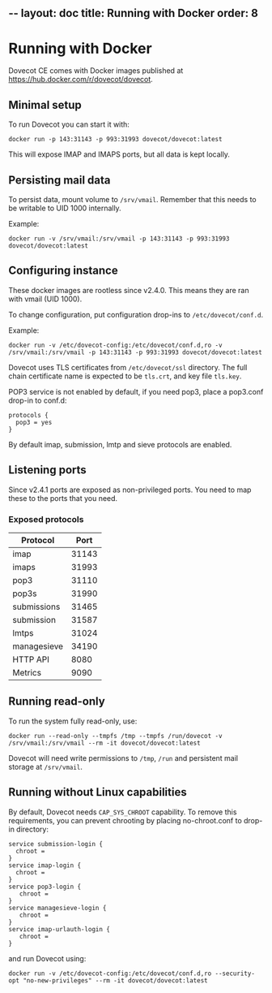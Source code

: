 --
layout: doc
title: Running with Docker
order: 8
--

# Running with Docker

Dovecot CE comes with Docker images published at https://hub.docker.com/r/dovecot/dovecot.

## Minimal setup

To run Dovecot you can start it with:

```console
docker run -p 143:31143 -p 993:31993 dovecot/dovecot:latest
```

This will expose IMAP and IMAPS ports, but all data is kept locally.

## Persisting mail data

To persist data, mount volume to `/srv/vmail`. Remember that this needs to be writable to UID 1000 internally.

Example:

```console
docker run -v /srv/vmail:/srv/vmail -p 143:31143 -p 993:31993 dovecot/dovecot:latest
```

## Configuring instance


These docker images are rootless since v2.4.0. This means they are ran with vmail (UID 1000).

To change configuration, put configuration drop-ins to `/etc/dovecot/conf.d`.

Example:

```console
docker run -v /etc/dovecot-config:/etc/dovecot/conf.d,ro -v /srv/vmail:/srv/vmail -p 143:31143 -p 993:31993 dovecot/dovecot:latest
```

Dovecot uses TLS certificates from `/etc/dovecot/ssl` directory. The full chain certificate name is expected to be `tls.crt`, and key file `tls.key`.

POP3 service is not enabled by default, if you need pop3, place a pop3.conf drop-in to conf.d:

```
protocols {
  pop3 = yes
}
```

By default imap, submission, lmtp and sieve protocols are enabled.

## Listening ports

Since v2.4.1 ports are exposed as non-privileged ports. You need to map these
to the ports that you need.

### Exposed protocols

| Protocol    | Port  |
| ----------- | ----- |
| imap        | 31143 |
| imaps       | 31993 |
| pop3        | 31110 |
| pop3s       | 31990 |
| submissions | 31465 |
| submission  | 31587 |
| lmtps       | 31024 |
| managesieve | 34190 |
| HTTP API    |  8080 |
| Metrics     |  9090 |

## Running read-only

To run the system fully read-only, use:

```console
docker run --read-only --tmpfs /tmp --tmpfs /run/dovecot -v /srv/vmail:/srv/vmail --rm -it dovecot/dovecot:latest
```

Dovecot will need write permissions to `/tmp`, `/run` and persistent mail storage at `/srv/vmail`.

## Running without Linux capabilities

By default, Dovecot needs `CAP_SYS_CHROOT` capability. To remove this requirements, you can prevent chrooting
by placing no-chroot.conf to drop-in directory:

```
service submission-login {
  chroot =
}
service imap-login {
  chroot =
}
service pop3-login {
   chroot =
}
service managesieve-login {
   chroot =
}
service imap-urlauth-login {
   chroot =
}
```

and run Dovecot using:

```console
docker run -v /etc/dovecot-config:/etc/dovecot/conf.d,ro --security-opt "no-new-privileges" --rm -it dovecot/dovecot:latest
```
